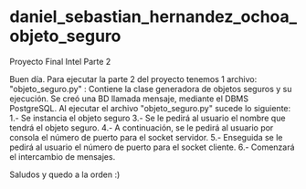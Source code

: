 # daniel_sebastian_hernandez_ochoa_objeto_seguro
Proyecto Final Intel Parte 2

Buen día. Para ejecutar la parte 2 del proyecto tenemos 1 archivo: 
  "objeto_seguro.py" : Contiene la clase generadora de objetos seguros y su ejecución.
  Se creó una BD llamada mensaje, mediante el DBMS PostgreSQL.
  Al ejecutar el archivo "objeto_seguro.py" sucede lo siguiente:
  1.- Se instancia el objeto seguro
  3.- Se le pedirá al usuario el nombre que tendrá el objeto seguro.
  4.- A continuación, se le pedirá al usuario por consola el número de puerto para el socket servidor.
  5.- Enseguida se le pedirá al usuario el número de puerto para el socket cliente.
  6.- Comenzará el intercambio de mensajes.

  Saludos y quedo a la orden :)
